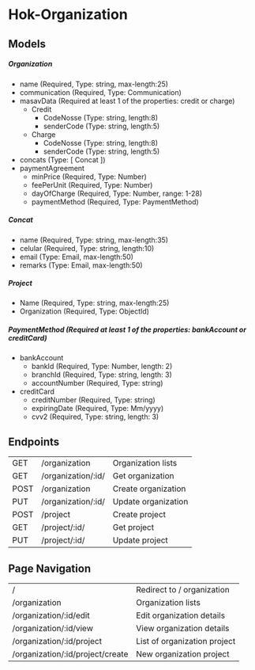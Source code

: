 # Hok-Organization

## Models

##### Organization
 * name (Required, Type: string, max-length:25)
 * communication (Required, Type: Communication)
 * masavData (Required at least 1 of the properties: credit or charge)
    * Credit
      * CodeNosse (Type: string, length:8)
      * senderCode (Type: string, length:5)
    * Charge
      * CodeNosse (Type: string, length:8)
      * senderCode (Type: string, length:5)
 * concats (Type: [ Concat ])
 * paymentAgreement
    * minPrice (Required, Type: Number)
    * feePerUnit (Required, Type: Number)
    * dayOfCharge (Required, Type: Number, range: 1-28)
    * paymentMethod (Required, Type: PaymentMethod)
    
##### Concat
 * name (Required, Type: string, max-length:35)
 * celular (Required, Type: string, length:10)
 * email (Type: Email, max-length:50)
 * remarks  (Type: Email, max-length:50)
 
##### Project
 * Name (Required, Type: string, max-length:25)
 * Organization (Required, Type: ObjectId)

##### PaymentMethod (Required at least 1 of the properties: bankAccount or creditCard)
 * bankAccount
    * bankId (Required, Type: Number, length: 2)
    * branchId (Required, Type: string, length: 3)
    * accountNumber (Required, Type: string)
 * creditCard
    * creditNumber (Required, Type: string)
    * expiringDate (Required, Type: Mm/yyyy)
    * cvv2 (Required, Type: string, length: 3)

## Endpoints

|  |  |   |
| ------ | ------ | ------ |
| GET | /organization | Organization lists |
| GET | /organization/:id/ | Get organization |
| POST | /organization | Create organization |
| PUT | /organization/:id/ | Update organization |
| POST | /project | Create project |
| GET | /project/:id/ | Get project |
| PUT | /project/:id/ | Update project |


## Page Navigation

|  |  |
| ------ | ------ |
| / | Redirect to / organization |
| /organization | Organization lists |
| /organization/:id/edit | Edit organization details |
| /organization/:id/view | View organization details |
| /organization/:id/project | List of organization project |
| /organization/:id/project/create | New organization project |

